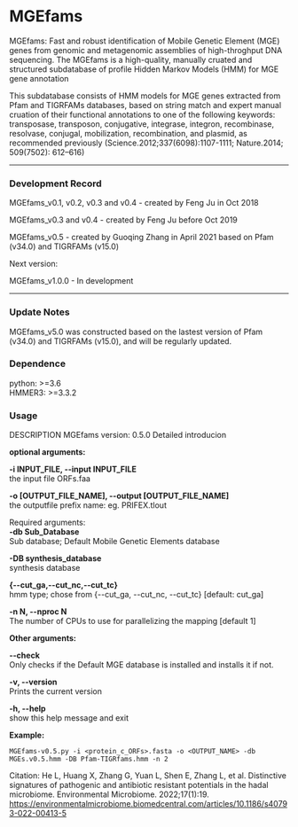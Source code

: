 

<!--
 * @Author: zhangguoqing and Feng Ju (supervisor) 
 * @Correspondence email: jufeng@westlake.edu.cn
 * @Affiliation: EMBLab, Westlake University
 * @Date: 2022-04-15 07:00:00 (by FJ)
 * @LastEditTime: 2021-04-22 20:50:49
-->


# MGEfams
MGEfams: Fast and robust identification of Mobile Genetic Element (MGE) genes from genomic and metagenomic assemblies of high-throghput DNA sequencing. The MGEfams is a high-quality, manually cruated and structured subdatabase of profile Hidden Markov Models (HMM) for MGE gene annotation


This subdatabase consists of HMM models for MGE genes extracted from Pfam and TIGRFAMs databases, based on string match and expert manual cruation of their functional annotations to one of the following keywords: transposase, transposon, conjugative, integrase, integron, recombinase, resolvase, conjugal, mobilization, recombination, and plasmid, as recommended previously (Science.2012;337(6098):1107-1111; Nature.2014; 509(7502): 612–616)

---
### Development Record

MGEfams_v0.1, v0.2, v0.3 and v0.4 - created by Feng Ju in Oct 2018 

MGEfams_v0.3 and v0.4 - created by Feng Ju before Oct 2019 

MGEfams_v0.5 - created by Guoqing Zhang in April 2021 based on Pfam (v34.0) and TIGRFAMs (v15.0)

Next version:

MGEfams_v1.0.0 -  In development  

---

### Update Notes
MGEfams_v5.0 was constructed based on the lastest version of Pfam (v34.0) and TIGRFAMs (v15.0), and will be regularly updated.



### Dependence
python: >=3.6  
HMMER3: >=3.3.2



### Usage

DESCRIPTION
MGEfams version: 0.5.0
Detailed introducion

**optional arguments:**  

  **-i INPUT_FILE, --input INPUT_FILE**  
    the input file ORFs.faa  

  **-o [OUTPUT_FILE_NAME], --output [OUTPUT_FILE_NAME]**  
    the outputfile prefix name: eg. PRIFEX.tlout  

Required arguments:  
  **-db Sub_Database**  
  Sub database; Default Mobile Genetic Elements database  

  **-DB synthesis_database**  
    synthesis database 

  **{--cut_ga,--cut_nc,--cut_tc}**  
    hmm type; chose from {--cut_ga, --cut_nc, --cut_tc} [default: cut_ga]

  **-n N, --nproc N**  
  The number of CPUs to use for parallelizing the mapping [default 1]  

**Other arguments:**   

  **--check**  
   Only checks if the Default MGE database is installed and installs it if not.

  **-v, --version**  
    Prints the current version

  **-h, --help**  
    show this help message and exit

**Example:**


```
MGEfams-v0.5.py -i <protein_c_ORFs>.fasta -o <OUTPUT_NAME> -db MGEs.v0.5.hmm -DB Pfam-TIGRfams.hmm -n 2
```


Citation: He L, Huang X, Zhang G, Yuan L, Shen E, Zhang L, et al. Distinctive signatures of pathogenic and antibiotic resistant potentials in the hadal microbiome. Environmental Microbiome. 2022;17(1):19.  https://environmentalmicrobiome.biomedcentral.com/articles/10.1186/s40793-022-00413-5
